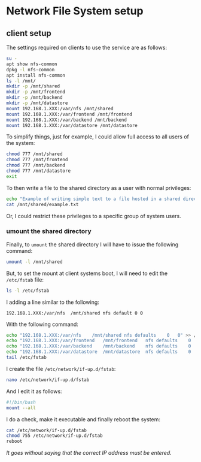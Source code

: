 # Network File System setup

## client setup

The settings required on clients to use the service are as follows:

```bash
su -
apt show nfs-common
dpkg -l nfs-common
apt install nfs-common
ls -l /mnt/
mkdir -p /mnt/shared
mkdir -p /mnt/frontend
mkdir -p /mnt/backend
mkdir -p /mnt/datastore
mount 192.168.1.XXX:/var/nfs /mnt/shared
mount 192.168.1.XXX:/var/frontend /mnt/frontend
mount 192.168.1.XXX:/var/backend /mnt/backend
mount 192.168.1.XXX:/var/datastore /mnt/datastore
```

To simplify things, just for example, I could allow full access to all users of the system:

```bash
chmod 777 /mnt/shared
chmod 777 /mnt/frontend
chmod 777 /mnt/backend
chmod 777 /mnt/datastore
exit
```

To then write a file to the shared directory as a user with normal privileges:

```bash
echo "Example of writing simple text to a file hosted in a shared directory using NFS." > /mnt/shared/example.txt
cat /mnt/shared/example.txt
```

Or, I could restrict these privileges to a specific group of system users.

### umount the shared directory

Finally, to `umount` the shared directory I will have to issue the following command:

```bash
umount -l /mnt/shared
```

But, to set the mount at client systems boot, I will need to edit the `/etc/fstab` file: 

```bash
ls -l /etc/fstab
```

I adding a line similar to the following:

```text
192.168.1.XXX:/var/nfs  /mnt/shared nfs default 0 0
```

With the following command:

```bash
echo "192.168.1.XXX:/var/nfs	/mnt/shared	nfs	defaults	0	0" >> /etc/fstab
echo "192.168.1.XXX:/var/frontend	/mnt/frontend	nfs	defaults	0	0" >> /etc/fstab
echo "192.168.1.XXX:/var/backend	/mnt/backend	nfs	defaults	0	0" >> /etc/fstab
echo "192.168.1.XXX:/var/datastore	/mnt/datastore	nfs	defaults	0	0" >> /etc/fstab
tail /etc/fstab
```

I create the file `/etc/network/if-up.d/fstab`:


```bash
nano /etc/network/if-up.d/fstab
```

And I edit it as follows:

```bash
#!/bin/bash
mount --all
```

I do a check, make it executable and finally reboot the system:

```bash
cat /etc/network/if-up.d/fstab
chmod 755 /etc/network/if-up.d/fstab
reboot
```

*It goes without saying that the correct IP address must be entered.*
